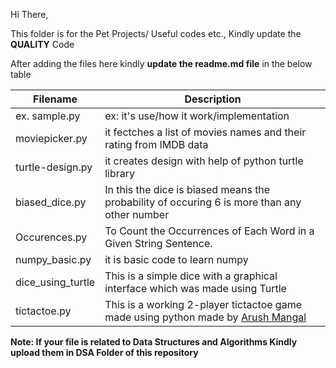 Hi There,

This folder is for the Pet Projects/ Useful codes etc.,
Kindly update the **QUALITY** Code

After adding the files here kindly **update the readme.md file** in the below table

| Filename      | Description |
| ----------- | ----------- |
| ex. sample.py      | ex: it's use/how it work/implementation       |
| moviepicker.py|it fectches a list of movies names and their rating from IMDB data|
| turtle-design.py|it creates design with help of python turtle library|
| biased_dice.py|In this the dice is biased means the probability of occuring 6 is more than any other number|
|Occurences.py|To Count the Occurrences of Each Word in a Given String Sentence.|
| numpy_basic.py|it is basic code to learn numpy|
| dice_using_turtle | This is a simple dice with a graphical interface which was made using Turtle |
| tictactoe.py | This is a working 2-player tictactoe game made using python made by [Arush Mangal](https://github.com/arushmangal) |

**Note: If your file is related to Data Structures and Algorithms Kindly upload them in DSA Folder of this repository**
